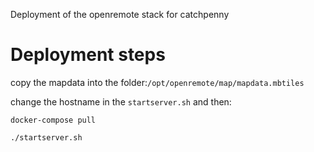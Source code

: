 Deployment of the openremote stack for catchpenny
# Deployment steps
copy the mapdata into the folder:```/opt/openremote/map/mapdata.mbtiles```

change the hostname in the ```startserver.sh``` and then:
```
docker-compose pull

./startserver.sh
```
